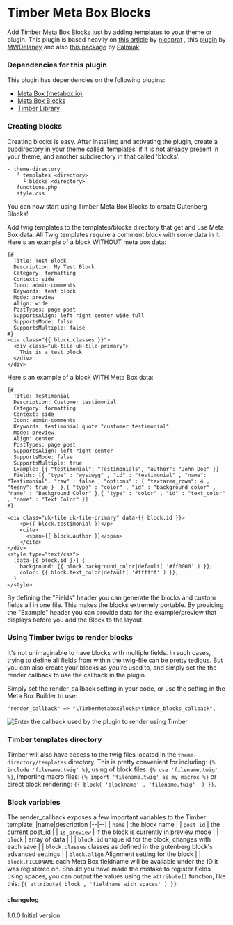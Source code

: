 # Timber Meta Box Blocks

Add Timber Meta Box Blocks just by adding templates to your theme or plugin. This plugin is based heavily on [this article](https://medium.com/nicooprat/acf-blocks-avec-gutenberg-et-sage-d8c20dab6270) by [nicoprat](https://github.com/nicooprat) , this [plugin](https://github.com/MWDelaney/sage-acf-wp-blocks) by [MWDelaney](https://github.com/MWDelaney) and also [this package](https://github.com/palmiak/timber-acf-wp-blocks) by [Palmiak](https://github.com/palmiak)

### Dependencies for this plugin

This plugin has dependencies on the following plugins:

- [Meta Box (metabox.io)](https://metabox.io/download/)
- [Meta Box Blocks](https://metabox.io/plugins/mb-blocks/)
- [Timber Library](https://nl.wordpress.org/plugins/timber-library/)

### Creating blocks
Creating blocks is easy. After installing and activating the plugin, create a subdirectory in your theme called 'templates' if it is not already present in your theme, and another subdirectory in that called 'blocks'.

	- theme-directory
	   └ templates <directory>
	     └ blocks <directory>
	   functions.php
	   style.css

You can now start using Timber Meta Box Blocks to create Gutenberg Blocks!

Add twig templates to the templates/blocks directory that get and use Meta Box data. All Twig templates require a comment block with some data in it. Here's an example of a block WITHOUT meta box data:

	{#
	  Title: Test Block
	  Description: My Test Block
	  Category: formatting
	  Context: side
	  Icon: admin-comments
	  Keywords: test block
	  Mode: preview
	  Align: wide
	  PostTypes: page post
	  SupportsAlign: left right center wide full
	  SupportsMode: false
	  SupportsMultiple: false
	#}
	<div class="{{ block.classes }}">
	  <div class="uk-tile uk-tile-primary">
	  	This is a test block
	  </div>
	</div>

Here's an example of a block WITH Meta Box data:

	{#
	  Title: Testimonial
	  Description: Customer testimonial
	  Category: formatting
	  Context: side
	  Icon: admin-comments
	  Keywords: testimonial quote "customer testimonial"
	  Mode: preview
	  Align: center
	  PostTypes: page post
	  SupportsAlign: left right center
	  SupportsMode: false
	  SupportsMultiple: true
	  Example: [{ "testimonial": "Testimonials", "author": "John Doe" }]
	  Fields: [{ "type" : "wysiwyg" , "id" : "testimonial" , "name": "Testimonial", "raw" : false , "options" : { "textarea_rows": 4 , "teeny": true }  },{ "type" : "color" , "id" : "background_color" , "name" : "Background Color" },{ "type" : "color" , "id" : "text_color" , "name" : "Text Color" }]
	#}

	<div class="uk-tile uk-tile-primary" data-{{ block.id }}>
	    <p>{{ block.testimonial }}</p>
	    <cite>
	      <span>{{ block.author }}</span>
	    </cite>
	</div>
	<style type="text/css">
	  [data-{{ block.id }}] {
	    background: {{ block.background_color|default( '#ff0000' ) }};
	    color: {{ block.text_color|default( '#ffffff' ) }};
	  }
	</style>

By defining the "Fields" header you can generate the blocks and custom fields all in one file. This makes the blocks extremely portable. By providing the "Example" header you can provide data for the example/preview that displays before you add the Block to the layout.

### Using Timber twigs to render blocks
It's not unimaginable to have blocks with multiple fields. In such cases, trying to define all fields from within the twig-file can be pretty tedious. But you can also create your blocks as you're used to, and simply set the the render callback to use the callback in the plugin.

Simply set the render_callback setting in your code, or use the setting in the Meta Box Builder to use:

    "render_callback" => "\TimberMetaboxBlocks\timber_blocks_callback",

<img src="/docs/using-as-render-callback.png" title="Enter the callback used by the plugin to render using Timber">

### Timber templates directory

Timber will also have access to the twig files located in the `theme-directory/templates` directory. This is pretty convenient for including: `{% include 'filename.twig' %}`, using of block files: `{% use 'filename.twig' %}`, importing macro files: `{% import 'filename.twig' as my_macros %}` or direct block rendering: `{{ block( 'blockname' , 'filename.twig'  ) }}`.

### Block variables
The render_callback exposes a few important variables to the Timber template:
|name|description
|--|--|
| `name` | the block name |
| `post_id` | the current post_id |
| `is_preview` | if the block is currently in preview mode |
| `block` | array of data |
|  | `block.id` unique id for the block, changes with each save
|  | `block.classes` classes as defined in the gutenberg block's advanced settings
|  | `block.align` Alignment setting for the block
|  | `block.FIELDNAME` each Meta Box fieldname will be available under the ID it was registered on. Should you have made the mistake to register fields using spaces, you can output the values using the `attribute()` function, like this: `{{ attribute( block , 'fieldname with spaces' ) }}`


#### changelog

1.0.0 Initial version
